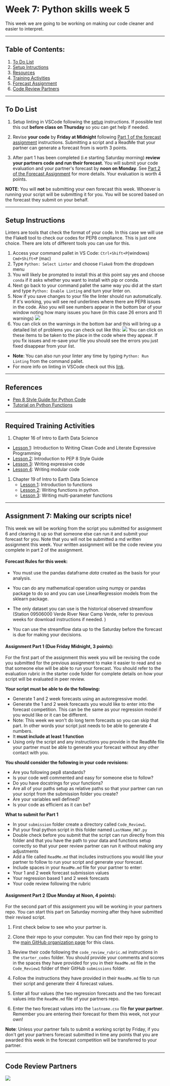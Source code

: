# Week 7: Python skills week 5
This week we are going to be working on making our code cleaner and easier to interpret.
____
## Table of Contents:
1. [ To Do List](#todo)
1. [ Setup Intructions](#setup)
1. [ Resources](#resources)
1. [ Training Activities](#training)
1. [ Forecast Assignment](#assignment)
1. [ Code Review Partners](#partners)
___
<a name="todo"></a>
## To Do List
1. Setup linting in VSCode following the [setup](#setup) instructions. If possible test this out **before class on Thursday** so you can get help if needed.  

1. Revise **your code** by **Friday at Midnight** following [Part 1 of the forecast assignment](#assignment) instructions. Submitting a script and a ReadMe that your partner can generate a forecast from is worth 3 points.   

2. After part 1 has been completed (i.e starting Saturday morning) **review your partners code and run their forecast**. You will submit your code evaluation and your partner's forecast by **noon on Monday**. See [Part 2 of the Forecast Assignment](#assignment) for more details. Your evaluation is worth 4 points.

**NOTE**: You will **not** be submitting your own forecast this week. Whoever is running your script will be submitting it for you. You will be scored based on the forecast they submit on your behalf.

___
<a name="setup"></a>

## Setup Instructions

Linters are tools that check the format of your code. In this case we will use the Flake8 tool to check our codes for PEP8 compliance. This is just one choice. There are lots of different tools you can use for this.

1. Access your command pallet in VS Code:
`Ctrl+Shift+P`(windows) `Cmd+Shift+P` (mac)
2. Type `Python: Select Linter` and choose `Flake8` from the dropdown menu
3. You will likely be prompted to install this at this point say yes and choose `conda` if it asks whether you want to install with pip or conda.
4. Next go back to your command pallet the same way you did at the start and type `Python: Enable Linting` and turn your linter on.
5. Now if you save changes to your file the linter should run automatically. If it's working, you will see red underlines where there are PEP8 issues in the code. Also you will see numbers appear in the bottom bar of your window noting how many issues you have (in this case 26 errors and 11 warnings)
![](assets/Week7_Python_Skills5-7d29dcca.png)
6. You can click on the warnings in the bottom bar and this will bring up a detailed list of problems you can check out like this:
![](assets/Week7_Python_Skills5-8cfe656d.png)
You can click on these items to be taken to the place in the code where they appear. If you fix issues and re-save your file you should see the errors you just fixed disappear from your list.
- **Note**: You can also run your linter any time by typing `Python: Run Linting` from the command pallet.
- For more info on  linting in VSCode check out this [link](https://code.visualstudio.com/docs/python/linting).

___
<a name="resources"></a>
## References
- [Pep 8 Style Guide for Python Code](https://www.python.org/dev/peps/pep-0008/)
- [Tutorial on Python Functions](https://365datascience.com/python-functions/)

___
<a name="training"></a>
## Required Training Activities
1. Chapter 16 of Intro to Earth Data Science
  - [Lesson 1](https://www.earthdatascience.org/courses/intro-to-earth-data-science/write-efficient-python-code/intro-to-clean-code/): Introduction to Writing Clean Code and Literate Expressive Programming
  - [Lesson 2](https://www.earthdatascience.org/courses/intro-to-earth-data-science/write-efficient-python-code/intro-to-clean-code/python-pep-8-style-guide/): Introduction to PEP 8 Style Guide
  - [Lesson 3](https://www.earthdatascience.org/courses/intro-to-earth-data-science/write-efficient-python-code/intro-to-clean-code/expressive-variable-names-make-code-easier-to-read/): Writing expressive code
  - [Lesson  4](https://www.earthdatascience.org/courses/intro-to-earth-data-science/write-efficient-python-code/intro-to-clean-code/dry-modular-code/): Writing modular code

1. Chapter 19 of Intro to Earth Data Science
    - [Lesson 1](https://www.earthdatascience.org/courses/intro-to-earth-data-science/write-efficient-python-code/functions-modular-code/): Introduction to functions
    - [Lesson  2](https://www.earthdatascience.org/courses/intro-to-earth-data-science/write-efficient-python-code/functions-modular-code/write-functions-in-python/): Writing functions in python.
    - [Lesson 3](https://www.earthdatascience.org/courses/intro-to-earth-data-science/write-efficient-python-code/functions-modular-code/write-functions-with-multiple-and-optional-parameters-in-python/): Writing multi-parameter functions
___
<a name="assignment"></a>
## Assignment 7: Making our scripts nice!
This week we will be working from the script you submitted for assignment 6 and cleaning it up so that someone else can run it and submit your forecast for you. Note that you will not be submitted a md written assignment this week. Your written assignment will be the code review you complete in part 2 of the assignment.

#### Forecast Rules for this week:
- You must use the pandas dataframe *data* created as the basis for your analysis.

- You can do any mathematical operation using numpy or pandas package to do so and you can use LinearRegression models from the sklearn package.  

- The only dataset you can use is the historical observed streamflow (Station 09506000 Verde River Near Camp Verde, refer to previous weeks for download instructions if needed. )

- You can use the streamflow data up to the Saturday before the forecast is due for making your decisions.

#### Assignment Part 1 (Due Friday Midnight, 3 points):
For the first part of the assignment this week you will be revising the code you submitted for the previous assignment to make it easier to read and so that someone else will be able to run your forecast.  You should refer to the evaluation rubric in the starter code folder for complete details on how your script will be evaluated in peer review.

**Your script must be able to do the following:**
  - Generate 1 and 2 week forecasts using an autoregressive model.
  - Generate the 1 and 2 week forecasts you would like to enter into the forecast competition. This can be the same as your regression model if you would like or it can be different.
  - Note: This week we won't do long term forecasts so you can  skip that part. In other words your script just needs to be able to generate 4 numbers.
  - It **must include at least 1 function**
  - Using only the script and any instructions you provide in the ReadMe file your partner must be able to generate your forecast without any other contact with you.

**You should consider the following in your code revisions:**
  - Are you following pep8 standards?
  - Is your code well commented and easy for someone else to follow?
  - Do you have docstrings for your functions?
  - Are all of your paths setup as relative paths so that your partner can run your script from the submission folder you create?
  - Are your variables well defined?
  - Is your code as efficient as it can be?

**What to submit for Part 1**
- In your `submission` folder create a directory called `Code_Review1`.
- Put your final python script in this folder named `LastName_HW7.py`
- Double check before you submit that the script can run directly from this folder and that you have the path to your data and functions setup correctly so that your peer review partner can run it without making any adjustments
- Add a file called `ReadMe.md` that includes instructions you would like your partner to follow to run your script and generate your forecast.
- Include spaces in your `ReadMe.md` file for your partner to enter:
 - Your 1 and 2 week forecast submission values
 - Your regression based 1 and 2 week forecasts
 - Your code review following the rubric


#### Assignment Part 2 (Due Monday at Noon, 4 points):
For the second part of this assignment you will be working in your partners repo. You can start this part on Saturday morning after they have submitted their revised script.

1. First check below to see who your partner is.

2. Clone their repo to your computer. You can find their repo by going to the [main GitHub organization page](https://github.com/HAS-Tools-Fall2020) for this class.

3. Review their code following the `code_review_rubric.md` instructions in the `starter_codes` folder. You should provide your comments and scores in the spaces they have provided for you in their `ReadMe.md` file  in the `Code_Review1` folder of their GitHub `submissions` folder.  

4. Follow the instructions they have provided in their `ReadMe.md` file to run their script and generate their 4 forecast values.

5. Enter all four values (the two regression forecasts and the two forecast values into the `ReadMe.md` file of your partners repo.

6. Enter the two forecast values into the `lastname.csv` file **for your partner**. Remember you are entering their forecast for them this week, not your own!

**Note**: Unless your partner fails to submit a working script by Friday, if you don't get your partners forecast submitted in time any points that you are awarded this week in the forecast competition will be transferred to your partner.

___
<a name="partners"></a>
## Code Review Partners
![](assets/Week7_Python_Skills5-ed0dac61.png)
